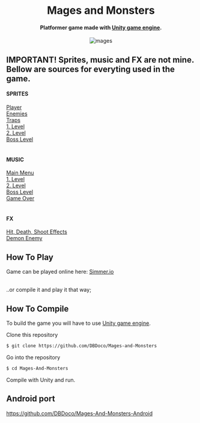 <h1 align="center">
  Mages and Monsters
  <br>
</h1>

<h4 align="center">Platformer game made with <a href="https://unity.com/" target="_blank">Unity game engine</a>.</h4>

<p align="center">
  <img src="https://media0.giphy.com/media/RDLCaZWMgRYnIzgWqo/giphy.gif?cid=790b7611e09a4fe0ba8d298b8fe2cece2fa0dee5f604ea3c&rid=giphy.gif&ct=g" alt="mages" />
</p>


## IMPORTANT! Sprites, music and FX are not mine. Bellow are sources for everyting used in the game.

<h4>SPRITES</h4>
<a href="https://craftpix.net/freebies/assassin-mage-viking-free-pixel-art-game-heroes/">Player</a><br>
<a href="https://craftpix.net/freebies/free-rpg-monster-sprites-pixel-art/">Enemies</a><br>
<a href="https://foozlecc.itch.io/trap-pack">Traps</a><br>
<a href="https://opengameart.org/content/gothicvania-cemetery-pack/">1. Level</a><br>
<a href="https://opengameart.org/content/gothicvania-junk-wasteland-environment/">2. Level</a><br>
<a href="https://opengameart.org/content/gothicvania-church-pack/">Boss Level</a><br><br>

<h4>MUSIC</h4>
<a href="https://opengameart.org/content/melodic-gentle-ambient-music">Main Menu</a><br>
<a href="https://opengameart.org/content/creepy-forest-f">1. Level</a><br>
<a href="https://opengameart.org/content/dark-ambience-loop">2. Level</a><br>
<a href="https://opengameart.org/content/battle-themes">Boss Level</a><br>
<a href="https://opengameart.org/content/game-over-theme">Game Over</a><br><br>

<h4>FX</h4>
<a href="https://opengameart.org/content/512-sound-effects-8-bit-style">Hit, Death, Shoot Effects</a><br>
<a href="https://opengameart.org/content/8-heals-and-buffs-sfx">Demon Enemy</a><br>


## How To Play

Game can be played online here: <a href="https://simmer.io/@DBDoco/mages-and-monsters">Simmer.io</a><br><br>


..or compile it and play it that way;

## How To Compile

To build the game you will have to use <a href="https://unity.com/" target="_blank">Unity game engine</a>.

Clone this repository
```bash
$ git clone https://github.com/DBDoco/Mages-and-Monsters
```
Go into the repository
```bash
$ cd Mages-And-Monsters
```

Compile with Unity and run.

## Android port

https://github.com/DBDoco/Mages-And-Monsters-Android
